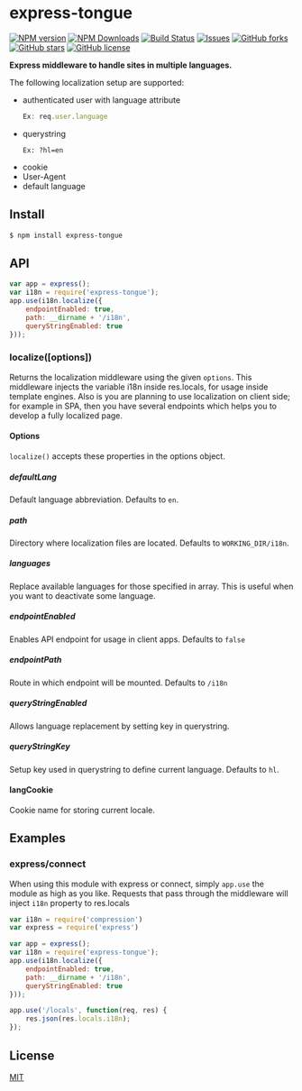 # express-tongue

[![NPM version](https://img.shields.io/npm/v/express-tongue.svg?style=flat)](https://www.npmjs.com/package/express-tongue)
[![NPM Downloads](https://img.shields.io/npm/dm/express-tongue.svg)](https://www.npmjs.com/package/express-tongue)
[![Build Status](https://travis-ci.org/clcastro87/express-tongue.svg?branch=master)](https://travis-ci.org/clcastro87/express-tongue)
[![Issues](https://img.shields.io/github/issues/clcastro87/express-tongue.svg)](https://travis-ci.org/clcastro87/express-tongue)
[![GitHub forks](https://img.shields.io/github/forks/clcastro87/express-tongue.svg)](https://github.com/clcastro87/express-tongue/network)
[![GitHub stars](https://img.shields.io/github/stars/clcastro87/express-tongue.svg)](https://github.com/clcastro87/express-tongue/stargazers)
[![GitHub license](https://img.shields.io/badge/license-MIT-blue.svg)](https://raw.githubusercontent.com/clcastro87/express-tongue/master/LICENSE)

**Express middleware to handle sites in multiple languages.**

The following localization setup are supported:

  - authenticated user with language attribute
    ```js
    Ex: req.user.language
    ```
  - querystring 
    ```
    Ex: ?hl=en
    ```
  - cookie
  - User-Agent
  - default language

## Install

```bash
$ npm install express-tongue
```

## API

```js
var app = express();
var i18n = require('express-tongue');
app.use(i18n.localize({ 
    endpointEnabled: true, 
    path: __dirname + '/i18n', 
    queryStringEnabled: true
}));
```

### localize([options])

Returns the localization middleware using the given `options`. This middleware injects 
the variable i18n inside res.locals, for usage inside template engines. Also is you are
planning to use localization on client side; for example in SPA, then you have 
several endpoints which helps you to develop a fully localized page.

#### Options

`localize()` accepts these properties in the options object. 

##### defaultLang

Default language abbreviation. Defaults to `en`.

##### path

Directory where localization files are located. Defaults to `WORKING_DIR/i18n`.

##### languages

Replace available languages for those specified in array. This is useful when you want
to deactivate some language.

##### endpointEnabled

Enables API endpoint for usage in client apps. Defaults to `false`

##### endpointPath

Route in which endpoint will be mounted. Defaults to `/i18n`

##### queryStringEnabled

Allows language replacement by setting key in querystring.

##### queryStringKey

Setup key used in querystring to define current language. Defaults to `hl`.

#### langCookie

Cookie name for storing current locale.

## Examples

### express/connect

When using this module with express or connect, simply `app.use` the module as
high as you like. Requests that pass through the middleware will inject `i18n` property 
to res.locals

```js
var i18n = require('compression')
var express = require('express')

var app = express();
var i18n = require('express-tongue');
app.use(i18n.localize({ 
    endpointEnabled: true, 
    path: __dirname + '/i18n', 
    queryStringEnabled: true
}));

app.use('/locals', function(req, res) {
    res.json(res.locals.i18n);
});
```

## License

[MIT](LICENSE)